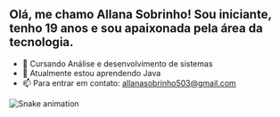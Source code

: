 ## Olá, me chamo Allana Sobrinho! Sou iniciante, tenho 19 anos e sou apaixonada pela área da tecnologia.
- 🔭 Cursando Análise e desenvolvimento de sistemas
- 🌱 Atualmente estou aprendendo Java
- 📫 Para entrar em contato: allanasobrinho503@gmail.com

![Snake animation](https://github.com/AllanaSobrinho/AllanaSobrinho/blob/output/github-contribution-grid-snake.svg)
